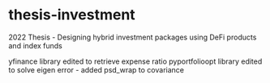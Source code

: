 # thesis-investment
2022 Thesis - Designing hybrid investment packages using DeFi products and index funds

yfinance library edited to retrieve expense ratio
pyportfolioopt library edited to solve eigen error - added psd_wrap to covariance
